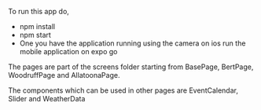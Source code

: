 To run this app do,
- npm install
- npm start
- One you have the application running using the camera on ios run the mobile application on expo go

The pages are part of the screens folder starting from BasePage, BertPage, WoodruffPage and AllatoonaPage.

The components which can be used in other pages are EventCalendar, Slider and WeatherData